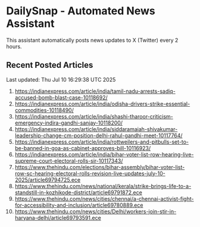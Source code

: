 # DailySnap - Automated News Assistant

This assistant automatically posts news updates to X (Twitter) every 2 hours.

## Recent Posted Articles

Last updated: Thu Jul 10 16:29:38 UTC 2025

1. https://indianexpress.com/article/india/tamil-nadu-arrests-sadiq-accused-bomb-blast-case-10118692/
2. https://indianexpress.com/article/india/odisha-drivers-strike-essential-commodities-10118490/
3. https://indianexpress.com/article/india/shashi-tharoor-criticism-emergency-indira-gandhi-sanjay-10118200/
4. https://indianexpress.com/article/india/siddaramaiah-shivakumar-leadership-change-cm-position-delhi-rahul-gandhi-meet-10117764/
5. https://indianexpress.com/article/india/rottweilers-and-pitbulls-set-to-be-banned-in-goa-as-cabinet-approves-bill-10116923/
6. https://indianexpress.com/article/india/bihar-voter-list-row-hearing-live-supreme-court-electoral-rolls-sir-10117343/
7. https://www.thehindu.com/elections/bihar-assembly/bihar-voter-list-row-sc-hearing-electoral-rolls-revision-live-updates-july-10-2025/article69794725.ece
8. https://www.thehindu.com/news/national/kerala/strike-brings-life-to-a-standstill-in-kozhikode-district/article69791872.ece
9. https://www.thehindu.com/news/cities/chennai/a-chennai-activist-fight-for-accessibility-and-inclusion/article69780889.ece
10. https://www.thehindu.com/news/cities/Delhi/workers-join-stir-in-haryana-delhi/article69793591.ece
